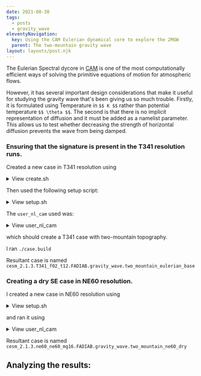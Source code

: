 ```yaml
---
date: 2021-08-30
tags:
  - posts
  - gravity_wave
eleventyNavigation:
  key: Using the CAM Eulerian dynamical core to explore the 2MGW
  parent: The two-mountain gravity wave
layout: layouts/post.njk
---
```


The Eulerian Spectral dycore in [CAM](https://www.cesm.ucar.edu/models/atm-cam/)
is one of the most computationally efficient ways of solving the primitive equations of motion
for atmospheric flows. 

However, it has several important design considerations
that make it useful for studying the gravity wave that's been giving us so much trouble.
Firstly, it is formulated using Temperature in `$$ K $$` rather than potential temperature `$$ \theta $$`. The second is that 
there is no implicit representation of diffusion and it must be added as a namelist parameter.
This allows us to test whether decreasing the strength of horizontal diffusion prevents the wave from being damped.


### Ensuring that the signature is present in the T341 resolution runs.


Created a new case in T341 resolution using 

<details>
<summary>View create.sh </summary>
<pre>
<code>
change_cesm

CASE_ID="two_mountain_eulerian_base"
COMPSET="T341_f02_t12"
SETUP_SCRIPT=basic_dry.sh
PE_COUNT=216
export CESM_GROUP="gravity_wave"
PHYSICS="FADIAB"
CASE_NAME="${CESM_VERSION}.${COMPSET}.${PHYSICS}.${CESM_GROUP}.${CASE_ID}"
CASE_DIR=${MY_CESM_CASES}/${CESM_GROUP}/${CASE_NAME}


if [ -d "${CASE_DIR}" ] 
then
	read -p "Case exists: overwrite it? [y, N]: " flag
	echo ${flag}
	if [ ${flag} != "y" ]
	then
		exit 0
	fi
	rm -rf "${CASE_DIR}"
fi


yes r | ~/cesm/cime/scripts/create_newcase --compset ${PHYSICS} --run-unsupported --res ${COMPSET} --case ${CASE_DIR} --pecount ${PE_COUNT}

ln -s ${MY_CESM_ROOT}/output/${CASE_NAME} ${CASE_DIR}


ln -s ${CASE_DIR} ${MY_CESM_ROOT}/output/${CASE_NAME}

cp ${MY_CESM_CASES}/setup_scripts/${SETUP_SCRIPT} ${CASE_DIR}/setup.sh

echo ${CASE_NAME}
</code>
</pre>
</details>


Then used the following setup script:


<details>
<summary>View setup.sh </summary>
<pre>
<code>
CAM_CONFIG_OPTS="--phys adiabatic  --analytic_ic"
STOP_OPTION=ndays
STOP_N=6
hours=0
minutes=30
seconds=00
ANALYTIC_IC="dry_baroclinic_wave_dcmip2016"
MAX_RUNTIME=${hours}:${minutes}:${seconds}
BC_COMP_MOD=ic_gravity.F90

./xmlchange STOP_OPTION=${STOP_OPTION},STOP_N=${STOP_N}
./xmlchange DOUT_S=FALSE
./xmlchange JOB_WALLCLOCK_TIME=${MAX_RUNTIME}
./xmlquery CAM_CONFIG_OPTS
./case.setup

./xmlchange --file env_build.xml --id CAM_CONFIG_OPTS --val "${CAM_CONFIG_OPTS}"

cp ${MY_CESM_CASES}/user_nl_cams/eulerian/eulerian_T341_user_nl_cam user_nl_cam
additions="analytic_ic_type = '$ANALYTIC_IC'"
echo "${additions}" >> user_nl_cam
cp ${MY_CESM_CASES}/comp_mods/${BC_COMP_MOD} SourceMods/src.cam/ic_baroclinic.F90

</code>
</pre>
</details>

The `user_nl_cam` used was:
<details>
<summary>View user_nl_cam </summary>
<pre>
<code>
empty_htapes     = .TRUE.
avgflag_pertape  = 'I'
fincl1      = 'PS','T','U','V','OMEGA','T850','U850','V850','OMEGA850','PHIS','PSL','Z3'
MFILT            = 180
NHTFRQ           = -6
NDENS            = 2
eul_nsplit       = 1
eul_hdif_coef    = 1.5D13
analytic_ic_type = 'dry_baroclinic_wave_dcmip2016'

</code>
</pre>
</details>


which should create a T341 case with two-mountain topography.

I ran `./case.build`

Resultant case is named `cesm_2.1.3.T341_f02_t12.FADIAB.gravity_wave.two_mountain_eulerian_base`


### Creating a dry SE case in NE60 resolution.


I created a new case in NE60 resolution using 


<details>
<summary>View setup.sh</summary>
<pre>
<code>
CAM_CONFIG_OPTS="--phys adiabatic  --analytic_ic"
STOP_OPTION=ndays
STOP_N=6
hours=0
minutes=15
seconds=00
ANALYTIC_IC="moist_baroclinic_wave_dcmip2016"
MAX_RUNTIME=${hours}:${minutes}:${seconds}
BC_COMP_MOD=ic_gravity.F90

./xmlchange STOP_OPTION=${STOP_OPTION},STOP_N=${STOP_N}
./xmlchange DOUT_S=FALSE
./xmlchange JOB_WALLCLOCK_TIME=${MAX_RUNTIME}
./xmlquery CAM_CONFIG_OPTS
./case.setup

./xmlchange --file env_build.xml --id CAM_CONFIG_OPTS --val "${CAM_CONFIG_OPTS}"

cp ${MY_CESM_CASES}/user_nl_cams/user_nl_cam user_nl_cam
additions="analytic_ic_type = '$ANALYTIC_IC'"
echo "${additions}" >> user_nl_cam
cp ${MY_CESM_CASES}/comp_mods/${BC_COMP_MOD} SourceMods/src.cam/ic_baroclinic.F90

</code>
</pre>
</details>

and ran it using 

<details>
<summary>View user_nl_cam</summary>
<pre>
<code>
empty_htapes     = .TRUE.
avgflag_pertape  = 'I'
fincl1      = 'PS','T','U','V','OMEGA','T850','U850','V850','OMEGA850','PHIS','PSL','Z3'
MFILT            = 180
NHTFRQ           = -6
NDENS            = 2
analytic_ic_type = 'dry_baroclinic_wave_dcmip2016'
</code>
</pre>
</details>


Resultant case is named `cesm_2.1.3.ne60_ne60_mg16.FADIAB.gravity_wave.two_mountain_ne60_dry`


## Analyzing the results:
